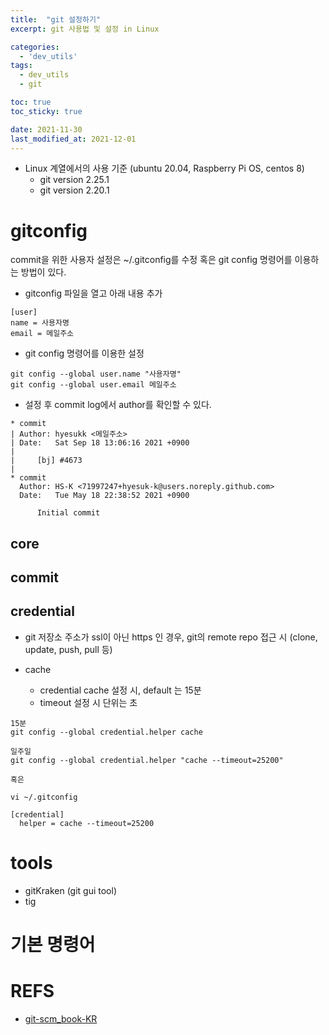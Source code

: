 ```yaml
---
title:  "git 설정하기"
excerpt: git 사용법 및 설정 in Linux

categories:
  - 'dev_utils'
tags:
  - dev_utils
  - git

toc: true
toc_sticky: true

date: 2021-11-30
last_modified_at: 2021-12-01
---
```


* Linux 계열에서의 사용 기준 (ubuntu 20.04, Raspberry Pi OS, centos 8)
    + git version 2.25.1
    + git version 2.20.1

# gitconfig

commit을 위한 사용자 설정은 ~/.gitconfig를 수정 혹은 git config 명령어를 이용하는 방법이 있다.

* gitconfig 파일을 열고 아래 내용 추가
```
[user]
name = 사용자명
email = 메일주소
```

* git config 명령어를 이용한 설정
```
git config --global user.name "사용자명"
git config --global user.email 메일주소
```

* 설정 후 commit log에서 author를 확인할 수 있다.

```
* commit 
| Author: hyesukk <메일주소>
| Date:   Sat Sep 18 13:06:16 2021 +0900
|
|     [bj] #4673
|
* commit 
  Author: HS-K <71997247+hyesuk-k@users.noreply.github.com>
  Date:   Tue May 18 22:38:52 2021 +0900

      Initial commit
```


## core

## commit

## credential
 
* git 저장소 주소가 ssl이 아닌 https 인 경우, git의 remote repo 접근 시 (clone, update, push, pull 등)

* cache
  + credential cache 설정 시, default 는 15분
  + timeout 설정 시 단위는 초

```
15분 
git config --global credential.helper cache

일주일
git config --global credential.helper "cache --timeout=25200"

혹은 

vi ~/.gitconfig

[credential]
  helper = cache --timeout=25200
```

# tools

* gitKraken (git gui tool)
* tig

# 기본 명령어

# REFS

* [git-scm_book-KR](https://git-scm.com/book/ko/v2)